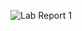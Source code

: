 ![Lab Report 1](https://user-images.githubusercontent.com/106074396/192173626-9c6bb476-af31-4cdb-b092-f674d7b3f9e5.jpg)
